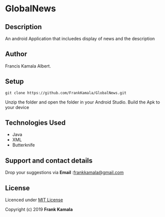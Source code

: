# GlobalNews

## Description
An android Application that incluedes display of news and the description

## Author
Francis Kamala Albert.

## Setup
`git clone https://github.com/FrankKamala/GlobalNews.git`

Unzip the folder and open the folder in your Android Studio.
Build the Apk to your device 

## Technologies Used
* Java
* XML
* Butterknife
## Support and contact details

Drop your suggestions via **Email** :<frankkamala@gmail.com>


## License
Licenced under [MIT License ](LICENSE)

Copyright (c) 2019 **Frank Kamala**
